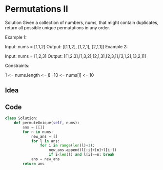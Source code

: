 # Permutations II

Solution
Given a collection of numbers, nums, that might contain duplicates, return all possible unique permutations in any order.

 

Example 1:

Input: nums = [1,1,2]
Output:
[[1,1,2],
 [1,2,1],
 [2,1,1]]
Example 2:

Input: nums = [1,2,3]
Output: [[1,2,3],[1,3,2],[2,1,3],[2,3,1],[3,1,2],[3,2,1]]
 

Constraints:

1 <= nums.length <= 8
-10 <= nums[i] <= 10 <br>

## Idea

## Code
```python
class Solution:
    def permuteUnique(self, nums):
        ans = [[]]
        for n in nums:
            new_ans = []
            for l in ans:
                for i in range(len(l)+1):
                    new_ans.append(l[:i]+[n]+l[i:])
                    if i<len(l) and l[i]==n: break             
            ans = new_ans
        return ans
```
 
